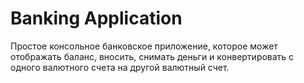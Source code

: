 # Banking Application
Простое консольное банковское приложение, которое может отображать баланс, вносить, снимать деньги и конвертировать с одного валютного счета на другой валютный счет.
